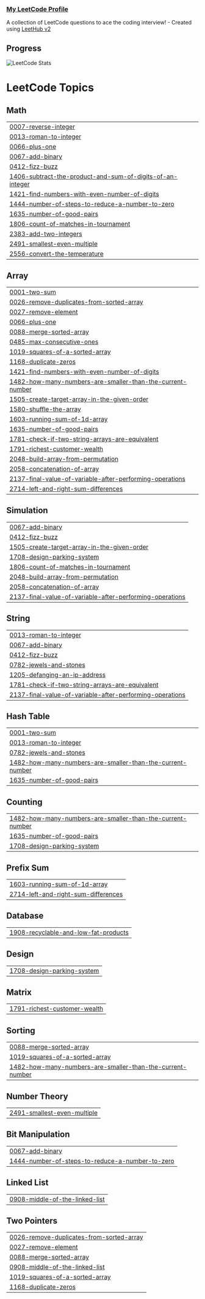 ### [My LeetCode Profile](https://leetcode.com/g0rdonL/)
A collection of LeetCode questions to ace the coding interview! - Created using [LeetHub v2](https://github.com/arunbhardwaj/LeetHub-2.0)

## Progress
<!--START_SECTION_FLAG-->
![LeetCode Stats](https://leetcard.jacoblin.cool/g0rdonL?theme=nord&font=Ubuntu%20Mono)
<!--END_SECTION_FLAG-->

<!---LeetCode Topics Start-->
# LeetCode Topics
## Math
|  |
| ------- |
| [0007-reverse-integer](https://github.com/g0rdonL/leetcode/tree/master/0007-reverse-integer) |
| [0013-roman-to-integer](https://github.com/g0rdonL/leetcode-solutions/tree/master/0013-roman-to-integer) |
| [0066-plus-one](https://github.com/g0rdonL/leetcode-solutions/tree/master/0066-plus-one) |
| [0067-add-binary](https://github.com/g0rdonL/leetcode-solutions/tree/master/0067-add-binary) |
| [0412-fizz-buzz](https://github.com/g0rdonL/leetcode-solutions/tree/master/0412-fizz-buzz) |
| [1406-subtract-the-product-and-sum-of-digits-of-an-integer](https://github.com/g0rdonL/leetcode-solutions/tree/master/1406-subtract-the-product-and-sum-of-digits-of-an-integer) |
| [1421-find-numbers-with-even-number-of-digits](https://github.com/g0rdonL/leetcode-solutions/tree/master/1421-find-numbers-with-even-number-of-digits) |
| [1444-number-of-steps-to-reduce-a-number-to-zero](https://github.com/g0rdonL/leetcode-solutions/tree/master/1444-number-of-steps-to-reduce-a-number-to-zero) |
| [1635-number-of-good-pairs](https://github.com/g0rdonL/leetcode-solutions/tree/master/1635-number-of-good-pairs) |
| [1806-count-of-matches-in-tournament](https://github.com/g0rdonL/leetcode-solutions/tree/master/1806-count-of-matches-in-tournament) |
| [2383-add-two-integers](https://github.com/g0rdonL/leetcode/tree/master/2383-add-two-integers) |
| [2491-smallest-even-multiple](https://github.com/g0rdonL/leetcode-solutions/tree/master/2491-smallest-even-multiple) |
| [2556-convert-the-temperature](https://github.com/g0rdonL/leetcode-solutions/tree/master/2556-convert-the-temperature) |
## Array
|  |
| ------- |
| [0001-two-sum](https://github.com/g0rdonL/leetcode-solutions/tree/master/0001-two-sum) |
| [0026-remove-duplicates-from-sorted-array](https://github.com/g0rdonL/leetcode-solutions/tree/master/0026-remove-duplicates-from-sorted-array) |
| [0027-remove-element](https://github.com/g0rdonL/leetcode-solutions/tree/master/0027-remove-element) |
| [0066-plus-one](https://github.com/g0rdonL/leetcode-solutions/tree/master/0066-plus-one) |
| [0088-merge-sorted-array](https://github.com/g0rdonL/leetcode-solutions/tree/master/0088-merge-sorted-array) |
| [0485-max-consecutive-ones](https://github.com/g0rdonL/leetcode-solutions/tree/master/0485-max-consecutive-ones) |
| [1019-squares-of-a-sorted-array](https://github.com/g0rdonL/leetcode-solutions/tree/master/1019-squares-of-a-sorted-array) |
| [1168-duplicate-zeros](https://github.com/g0rdonL/leetcode-solutions/tree/master/1168-duplicate-zeros) |
| [1421-find-numbers-with-even-number-of-digits](https://github.com/g0rdonL/leetcode-solutions/tree/master/1421-find-numbers-with-even-number-of-digits) |
| [1482-how-many-numbers-are-smaller-than-the-current-number](https://github.com/g0rdonL/leetcode-solutions/tree/master/1482-how-many-numbers-are-smaller-than-the-current-number) |
| [1505-create-target-array-in-the-given-order](https://github.com/g0rdonL/leetcode-solutions/tree/master/1505-create-target-array-in-the-given-order) |
| [1580-shuffle-the-array](https://github.com/g0rdonL/leetcode-solutions/tree/master/1580-shuffle-the-array) |
| [1603-running-sum-of-1d-array](https://github.com/g0rdonL/leetcode-solutions/tree/master/1603-running-sum-of-1d-array) |
| [1635-number-of-good-pairs](https://github.com/g0rdonL/leetcode-solutions/tree/master/1635-number-of-good-pairs) |
| [1781-check-if-two-string-arrays-are-equivalent](https://github.com/g0rdonL/leetcode-solutions/tree/master/1781-check-if-two-string-arrays-are-equivalent) |
| [1791-richest-customer-wealth](https://github.com/g0rdonL/leetcode-solutions/tree/master/1791-richest-customer-wealth) |
| [2048-build-array-from-permutation](https://github.com/g0rdonL/leetcode-solutions/tree/master/2048-build-array-from-permutation) |
| [2058-concatenation-of-array](https://github.com/g0rdonL/leetcode-solutions/tree/master/2058-concatenation-of-array) |
| [2137-final-value-of-variable-after-performing-operations](https://github.com/g0rdonL/leetcode-solutions/tree/master/2137-final-value-of-variable-after-performing-operations) |
| [2714-left-and-right-sum-differences](https://github.com/g0rdonL/leetcode-solutions/tree/master/2714-left-and-right-sum-differences) |
## Simulation
|  |
| ------- |
| [0067-add-binary](https://github.com/g0rdonL/leetcode-solutions/tree/master/0067-add-binary) |
| [0412-fizz-buzz](https://github.com/g0rdonL/leetcode-solutions/tree/master/0412-fizz-buzz) |
| [1505-create-target-array-in-the-given-order](https://github.com/g0rdonL/leetcode-solutions/tree/master/1505-create-target-array-in-the-given-order) |
| [1708-design-parking-system](https://github.com/g0rdonL/leetcode-solutions/tree/master/1708-design-parking-system) |
| [1806-count-of-matches-in-tournament](https://github.com/g0rdonL/leetcode-solutions/tree/master/1806-count-of-matches-in-tournament) |
| [2048-build-array-from-permutation](https://github.com/g0rdonL/leetcode-solutions/tree/master/2048-build-array-from-permutation) |
| [2058-concatenation-of-array](https://github.com/g0rdonL/leetcode-solutions/tree/master/2058-concatenation-of-array) |
| [2137-final-value-of-variable-after-performing-operations](https://github.com/g0rdonL/leetcode-solutions/tree/master/2137-final-value-of-variable-after-performing-operations) |
## String
|  |
| ------- |
| [0013-roman-to-integer](https://github.com/g0rdonL/leetcode-solutions/tree/master/0013-roman-to-integer) |
| [0067-add-binary](https://github.com/g0rdonL/leetcode-solutions/tree/master/0067-add-binary) |
| [0412-fizz-buzz](https://github.com/g0rdonL/leetcode-solutions/tree/master/0412-fizz-buzz) |
| [0782-jewels-and-stones](https://github.com/g0rdonL/leetcode-solutions/tree/master/0782-jewels-and-stones) |
| [1205-defanging-an-ip-address](https://github.com/g0rdonL/leetcode-solutions/tree/master/1205-defanging-an-ip-address) |
| [1781-check-if-two-string-arrays-are-equivalent](https://github.com/g0rdonL/leetcode-solutions/tree/master/1781-check-if-two-string-arrays-are-equivalent) |
| [2137-final-value-of-variable-after-performing-operations](https://github.com/g0rdonL/leetcode-solutions/tree/master/2137-final-value-of-variable-after-performing-operations) |
## Hash Table
|  |
| ------- |
| [0001-two-sum](https://github.com/g0rdonL/leetcode-solutions/tree/master/0001-two-sum) |
| [0013-roman-to-integer](https://github.com/g0rdonL/leetcode-solutions/tree/master/0013-roman-to-integer) |
| [0782-jewels-and-stones](https://github.com/g0rdonL/leetcode-solutions/tree/master/0782-jewels-and-stones) |
| [1482-how-many-numbers-are-smaller-than-the-current-number](https://github.com/g0rdonL/leetcode-solutions/tree/master/1482-how-many-numbers-are-smaller-than-the-current-number) |
| [1635-number-of-good-pairs](https://github.com/g0rdonL/leetcode-solutions/tree/master/1635-number-of-good-pairs) |
## Counting
|  |
| ------- |
| [1482-how-many-numbers-are-smaller-than-the-current-number](https://github.com/g0rdonL/leetcode-solutions/tree/master/1482-how-many-numbers-are-smaller-than-the-current-number) |
| [1635-number-of-good-pairs](https://github.com/g0rdonL/leetcode-solutions/tree/master/1635-number-of-good-pairs) |
| [1708-design-parking-system](https://github.com/g0rdonL/leetcode-solutions/tree/master/1708-design-parking-system) |
## Prefix Sum
|  |
| ------- |
| [1603-running-sum-of-1d-array](https://github.com/g0rdonL/leetcode-solutions/tree/master/1603-running-sum-of-1d-array) |
| [2714-left-and-right-sum-differences](https://github.com/g0rdonL/leetcode-solutions/tree/master/2714-left-and-right-sum-differences) |
## Database
|  |
| ------- |
| [1908-recyclable-and-low-fat-products](https://github.com/g0rdonL/leetcode-solutions/tree/master/1908-recyclable-and-low-fat-products) |
## Design
|  |
| ------- |
| [1708-design-parking-system](https://github.com/g0rdonL/leetcode-solutions/tree/master/1708-design-parking-system) |
## Matrix
|  |
| ------- |
| [1791-richest-customer-wealth](https://github.com/g0rdonL/leetcode-solutions/tree/master/1791-richest-customer-wealth) |
## Sorting
|  |
| ------- |
| [0088-merge-sorted-array](https://github.com/g0rdonL/leetcode-solutions/tree/master/0088-merge-sorted-array) |
| [1019-squares-of-a-sorted-array](https://github.com/g0rdonL/leetcode-solutions/tree/master/1019-squares-of-a-sorted-array) |
| [1482-how-many-numbers-are-smaller-than-the-current-number](https://github.com/g0rdonL/leetcode-solutions/tree/master/1482-how-many-numbers-are-smaller-than-the-current-number) |
## Number Theory
|  |
| ------- |
| [2491-smallest-even-multiple](https://github.com/g0rdonL/leetcode-solutions/tree/master/2491-smallest-even-multiple) |
## Bit Manipulation
|  |
| ------- |
| [0067-add-binary](https://github.com/g0rdonL/leetcode-solutions/tree/master/0067-add-binary) |
| [1444-number-of-steps-to-reduce-a-number-to-zero](https://github.com/g0rdonL/leetcode-solutions/tree/master/1444-number-of-steps-to-reduce-a-number-to-zero) |
## Linked List
|  |
| ------- |
| [0908-middle-of-the-linked-list](https://github.com/g0rdonL/leetcode-solutions/tree/master/0908-middle-of-the-linked-list) |
## Two Pointers
|  |
| ------- |
| [0026-remove-duplicates-from-sorted-array](https://github.com/g0rdonL/leetcode-solutions/tree/master/0026-remove-duplicates-from-sorted-array) |
| [0027-remove-element](https://github.com/g0rdonL/leetcode-solutions/tree/master/0027-remove-element) |
| [0088-merge-sorted-array](https://github.com/g0rdonL/leetcode-solutions/tree/master/0088-merge-sorted-array) |
| [0908-middle-of-the-linked-list](https://github.com/g0rdonL/leetcode-solutions/tree/master/0908-middle-of-the-linked-list) |
| [1019-squares-of-a-sorted-array](https://github.com/g0rdonL/leetcode-solutions/tree/master/1019-squares-of-a-sorted-array) |
| [1168-duplicate-zeros](https://github.com/g0rdonL/leetcode-solutions/tree/master/1168-duplicate-zeros) |
<!---LeetCode Topics End-->
